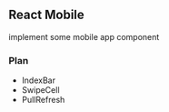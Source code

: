 ## React Mobile
implement some mobile app component

### Plan

* IndexBar
* SwipeCell
* PullRefresh

